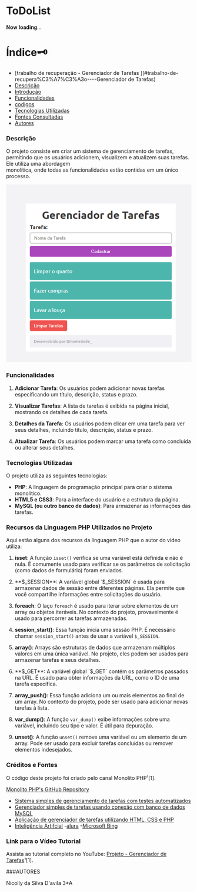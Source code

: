 # ToDoList

𝐍𝐨𝐰 𝐥𝐨𝐚𝐝𝐢𝐧𝐠...

# Índice🗝️
   - [trabalho de recuperação - Gerenciador de Tarefas ](#trabalho-de-recupera%C3%A7%C3%A3o----Gerenciador de Tarefas)  
   - [Descrição](#descri%C3%A7%C3%A3o)  
   - [Introdução](#introdu%C3%A7%C3%A3o)  
   - [Funcionalidades](#funcionalidades)
   - [codigos](#codigos)
   - [Tecnologias Utilizadas](#tecnologias-utilizadas)  
   - [Fontes Consultadas](#fontes-consultadas)  
   - [Autores](#autores)

### Descrição

O projeto consiste em criar um sistema de gerenciamento de tarefas, permitindo que os usuários adicionem, visualizem e atualizem suas tarefas. Ele utiliza uma abordagem  
monolítica, onde todas as funcionalidades estão contidas em um único processo.

![image info](ListaTarefas.png)

### Funcionalidades

1. **Adicionar Tarefa**: Os usuários podem adicionar novas tarefas especificando um título, descrição, status e prazo.

2. **Visualizar Tarefas**: A lista de tarefas é exibida na página inicial, mostrando os detalhes de cada tarefa.

3. **Detalhes da Tarefa**: Os usuários podem clicar em uma tarefa para ver seus detalhes, incluindo título, descrição, status e prazo.

4. **Atualizar Tarefa**: Os usuários podem marcar uma tarefa como concluída ou alterar seus detalhes.

### Tecnologias Utilizadas

O projeto utiliza as seguintes tecnologias:

- **PHP**: A linguagem de programação principal para criar o sistema monolítico.
- **HTML5 e CSS3**: Para a interface do usuário e a estrutura da página.
- **MySQL (ou outro banco de dados)**: Para armazenar as informações das tarefas.

### Recursos da Linguagem PHP Utilizados no Projeto

Aqui estão alguns dos recursos da linguagem PHP que o autor do vídeo utiliza:

1. **isset**: A função `isset()` verifica se uma variável está definida e não é nula. É comumente usado para verificar se os parâmetros de solicitação (como dados de formulário) foram enviados.

2. **$_SESSION**: A variável global `$_SESSION` é usada para armazenar dados de sessão entre diferentes páginas. Ela permite que você compartilhe informações entre solicitações do usuário.

3. **foreach**: O laço `foreach` é usado para iterar sobre elementos de um array ou objetos iteráveis. No contexto do projeto, provavelmente é usado para percorrer as tarefas armazenadas.

4. **session_start()**: Essa função inicia uma sessão PHP. É necessário chamar `session_start()` antes de usar a variável `$_SESSION`.

5. **array()**: Arrays são estruturas de dados que armazenam múltiplos valores em uma única variável. No projeto, eles podem ser usados para armazenar tarefas e seus detalhes.

6. **$_GET**: A variável global `$_GET` contém os parâmetros passados na URL. É usado para obter informações da URL, como o ID de uma tarefa específica.

7. **array_push()**: Essa função adiciona um ou mais elementos ao final de um array. No contexto do projeto, pode ser usado para adicionar novas tarefas à lista.

8. **var_dump()**: A função `var_dump()` exibe informações sobre uma variável, incluindo seu tipo e valor. É útil para depuração.

9. **unset()**: A função `unset()` remove uma variável ou um elemento de um array. Pode ser usado para excluir tarefas concluídas ou remover elementos indesejados.

### Créditos e Fontes

O código deste projeto foi criado pelo canal Monolito PHP¹[1].

[Monolito PHP's GitHub Repository](https://github.com/vilsonsampaio/task-manager)
- [Sistema simples de gerenciamento de tarefas com testes automatizados](https://github.com/walterhml/simple-task-management-system-with-php)
- [Gerenciador simples de tarefas usando conexão com banco de dados MySQL](https://github.com/felipetulio/gerenciador-tarefas-simples)
- [Aplicação de gerenciador de tarefas utilizando HTML, CSS e PHP](https://github.com/emilypessoa/GerenciadorDeTarefas)
- [Inteligência Artifcial](https://chat.openai.com/)
-[alura](https://www.alura.com.br/artigos/escrever-bom-readme?utm_term=&utm_campaign=&utm_source=adwords&utm_medium=ppc&hsa_acc=7964138385&hsa_cam=20946398532&hsa_grp=153091871930&hsa_ad=688089973825&hsa_src=g&hsa_tgt=dsa-2258482177123&hsa_kw=&hsa_mt=&hsa_net=adwords&hsa_ver=3&gad_source=1&gclid=Cj0KCQjwncWvBhD_ARIsAEb2HW8ijk7NVhpuiVanaYEGFFOvZkBpjlnMcjF5Wcw-slwIVdYTzACJOG4aAiywEALw_wcB)
-[Microsoft Bing](https://www.bing.com/chat?q=Microsoft+Copilot&FORM=hpcodx)


### Link para o Vídeo Tutorial

Assista ao tutorial completo no YouTube: [Projeto - Gerenciador de Tarefas](https://www.youtube.com/watch?v=dJ49I-QYYUk)¹[1].

###AUTORES

Nicolly da Silva D'avila 3*A
